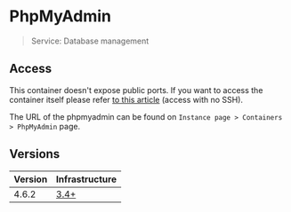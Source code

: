 # PhpMyAdmin

> Service: Database management

## Access

This container doesn't expose public ports. If you want to access the container itself please refer [to this article](access.md) (access with no SSH). 

The URL of the phpmyadmin can be found on `Instance page > Containers > PhpMyAdmin` page.

## Versions

| Version | Infrastructure |
| ------- | -------------- |
| 4.6.2 | [3.4+](../../versioning.md) |